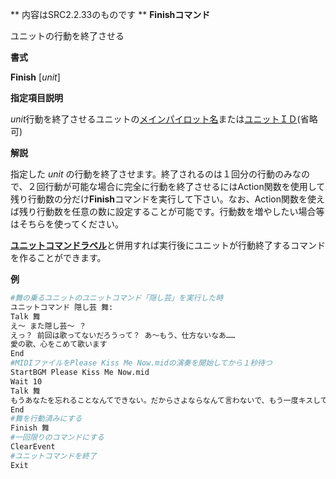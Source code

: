 ** 内容はSRC2.2.33のものです **
**Finishコマンド**

ユニットの行動を終了させる

**書式**

**Finish** [*unit*]

**指定項目説明**

*unit*行動を終了させるユニットの[メインパイロット名](メインパイロット名.md)または[ユニットＩＤ](ユニットＩＤ.md)(省略可)

**解説**

指定した *unit* の行動を終了させます。終了されるのは１回分の行動のみなので、２回行動が可能な場合に完全に行動を終了させるにはAction関数を使用して残り行動数の分だけ**Finish**コマンドを実行して下さい。なお、Action関数を使えば残り行動数を任意の数に設定することが可能です。行動数を増やしたい場合等はそちらを使ってください。

[**ユニットコマンドラベル**](ユニットコマンドイベント.md)と併用すれば実行後にユニットが行動終了するコマンドを作ることができます。

**例**
```sh
#舞の乗るユニットのユニットコマンド「隠し芸」を実行した時
ユニットコマンド 隠し芸 舞:
Talk 舞
え～ また隠し芸～ ？
えっ？ 前回は歌ってないだろうって？ あ～もう、仕方ないなあ……
愛の歌、心をこめて歌います
End
#MIDIファイルをPlease Kiss Me Now.midの演奏を開始してから１秒待つ
StartBGM Please Kiss Me Now.mid
Wait 10
Talk 舞
もうあなたを忘れることなんてできない。だからさよならなんて言わないで、もう一度キスしてよ……
End
#舞を行動済みにする
Finish 舞
#一回限りのコマンドにする
ClearEvent
#ユニットコマンドを終了
Exit
```

